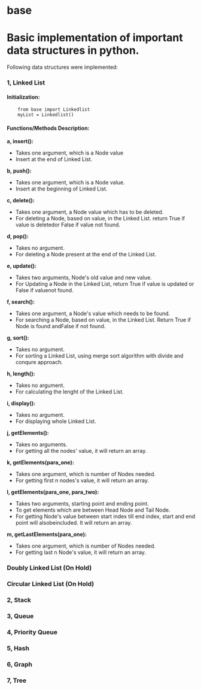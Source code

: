 # base
# Basic implementation of important data structures in python.

Following data structures were implemented: <br>
### 1, Linked List

####    Initialization:
        from base import Linkedlist
        myList = Linkedlist()

####    Functions/Methods Description:
**a, insert():** <br>
- Takes one argument, which is a Node value <br>
- Insert at the end of Linked List. <br>

**b, push():** <br>
- Takes one argument, which is a Node value. <br>
- Insert at the beginning of Linked List. <br>

**c, delete():** <br>
- Takes one argument, a Node value which has to be deleted. <br>
- For deleting a Node, based on value, in the Linked List. return True if value is deletedor False if value not found. <br>

**d, pop():** <br>
- Takes no argument. <br>
- For deleting a Node present at the end of the Linked List. <br>

**e, update():** <br>
- Takes two arguments, Node's old value and new value. <br>
- For Updating a Node in the Linked List, return True if value is updated or False if valuenot found. <br>

**f, search():** <br>
- Takes one argument, a Node's value which needs to be found. <br>
- For searching a Node, based on value, in the Linked List. Return True if Node is found andFalse if not found. <br>

**g, sort():** <br>
- Takes no argument. <br>
- For sorting a Linked List, using merge sort algorithm with divide and conqure approach.<br>

**h, length():** <br>
- Takes no argument. <br>
- For calculating the lenght of the Linked List. <br>

**i, display():** <br>
- Takes no argument. <br>
- For displaying whole Linked List. <br>

**j, getElements():**<br>
- Takes no arguments. <br>
- For getting all the nodes' value, it will return an array. <br>

**k, getElements(para_one):** <br>
- Takes one argument, which is number of Nodes needed. <br>
- For getting first n nodes's value, it will return an array. <br>

**l, getElements(para_one, para_two):** <br>
- Takes two arguments, starting point and ending point. <br>
- To get elements which are between Head Node and Tail Node. <br> 
- For getting Node's value between start index till end index, start and end point will alsobeincluded. It will return an array. <br>

**m, getLastElements(para_one):** <br>
- Takes one argument, which is number of Nodes needed. <br>
- For getting last n Node's value, it will return an array. <br>

### Doubly Linked List (On Hold) <br>
### Circular Linked List (On Hold) <br>
### 2, Stack <br>
### 3, Queue <br>
### 4, Priority Queue <br>
### 5, Hash <br>
### 6, Graph <br>
### 7, Tree <br>